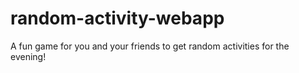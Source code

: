 # random-activity-webapp
A fun game for you and your friends to get random activities for the evening!
